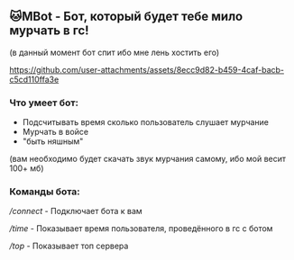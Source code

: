 ## 🐱MBot - Бот, который будет тебе мило мурчать в гс!
(в данный момент бот спит ибо мне лень хостить его)



https://github.com/user-attachments/assets/8ecc9d82-b459-4caf-bacb-c5cd110ffa3e




### Что умеет бот:
- Подсчитывать время сколько пользователь слушает мурчание
- Мурчать в войсе
- "быть няшным"
  
(вам необходимо будет скачать звук мурчания самому, ибо мой весит 100+ мб)

### Команды бота:

_/connect_ - Подключает бота к вам

_/time_ - Показывает время пользователя, проведённого в гс с ботом

_/top_ - Показывает топ сервера

